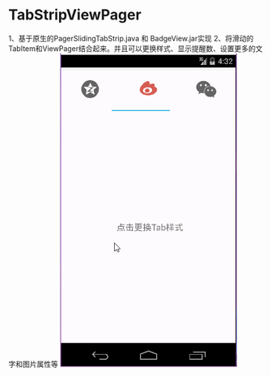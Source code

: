 # TabStripViewPager
1、基于原生的PagerSlidingTabStrip.java 和 BadgeView.jar实现
2、将滑动的TabItem和ViewPager结合起来。并且可以更换样式、显示提醒数、设置更多的文字和图片属性等
![演示gif](https://github.com/KoizumiSinya/Picture/blob/master/simple.gif)
